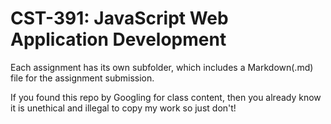 # CST-391: JavaScript Web Application Development

Each assignment has its own subfolder, which includes a Markdown(.md) file for the assignment submission.

If you found this repo by Googling for class content, then you already know it is unethical and illegal to copy my work so just don't!
